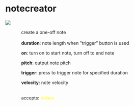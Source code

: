 
<a name=notecreator></a><br>
# <b>notecreator</b>
<img src="https://www.bespokesynth.com/docs/screenshots/notecreator.png"><br>
<div style="display:inline-block;margin-left:50px;">
create a one-off note<br/><br/>
<b>duration</b>: note length when "trigger" button is used<br>

<b>on</b>: turn on to start note, turn off to end note<br>

<b>pitch</b>: output note pitch<br>

<b>trigger</b>: press to trigger note for specified duration<br>

<b>velocity</b>: note velocity<br>

<br>accepts: <font color=yellow>pulses</font> <br></div>
